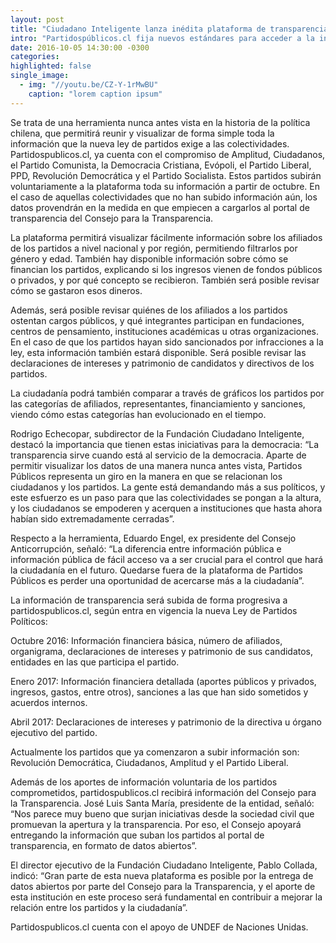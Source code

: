 ```yaml
---
layout: post
title: "Ciudadano Inteligente lanza inédita plataforma de transparencia para partidos políticos"
intro: "Partidospúblicos.cl fija nuevos estándares para acceder a la información sobre colectividades, que buscan acercar a la gente a la política. En la plataforma se podrá revisar y comparar partidos por afiliación, financiamiento, entidades en las que participan sus miembros, entre otros."
date: 2016-10-05 14:30:00 -0300
categories:
highlighted: false
single_image:
  - img: "//youtu.be/CZ-Y-1rMwBU"
    caption: "lorem caption ipsum"
---
```

Se trata de una herramienta nunca antes vista en la historia de la política chilena, que permitirá reunir y visualizar de forma simple toda la información que la nueva ley de partidos exige a las colectividades. Partidospublicos.cl, ya cuenta con el compromiso de Amplitud, Ciudadanos, el Partido Comunista, la Democracia Cristiana, Evópoli, el Partido Liberal, PPD, Revolución Democrática y el Partido Socialista. Estos partidos subirán voluntariamente a la plataforma toda su información a partir de octubre. En el caso de aquellas colectividades que no han subido información aún, los datos provendrán en la medida en que empiecen a cargarlos al portal de transparencia del Consejo para la Transparencia.

La plataforma permitirá visualizar fácilmente información sobre los afiliados de los partidos a nivel nacional y por región, permitiendo filtrarlos por género y edad. También hay disponible información sobre cómo se financian los partidos, explicando si los ingresos vienen de fondos públicos o privados, y por qué concepto se recibieron. También será posible revisar cómo se gastaron esos dineros.

Además, será posible revisar quiénes de los afiliados a los partidos ostentan cargos públicos, y qué integrantes participan en fundaciones, centros de pensamiento, instituciones académicas u otras organizaciones. En el caso de que los partidos hayan sido sancionados por infracciones a la ley, esta información también estará disponible. Será posible revisar las declaraciones de intereses y patrimonio de candidatos y directivos de los partidos.

La ciudadanía podrá también comparar a través de gráficos los partidos por las categorías de afiliados, representantes, financiamiento y sanciones, viendo cómo estas categorías han evolucionado en el tiempo.

Rodrigo Echecopar, subdirector de la Fundación Ciudadano Inteligente, destacó la importancia que tienen estas iniciativas para la democracia: “La transparencia sirve cuando está al servicio de la democracia. Aparte de permitir visualizar los datos de una manera nunca antes vista, Partidos Públicos representa un giro en la manera en que se relacionan los ciudadanos y los partidos. La gente está demandando más a sus políticos, y este esfuerzo es un paso para que las colectividades se pongan a la altura, y los ciudadanos se empoderen y acerquen a instituciones que hasta ahora habían sido extremadamente cerradas”.

Respecto a la herramienta, Eduardo Engel, ex presidente del Consejo Anticorrupción, señaló: “La diferencia entre información pública e información pública de fácil acceso va a ser crucial para el control que hará la ciudadanía en el futuro. Quedarse fuera de la plataforma de Partidos Públicos es perder una oportunidad de acercarse más a la ciudadanía”.

La información de transparencia será subida de forma progresiva a partidospublicos.cl, según entra en vigencia la nueva Ley de Partidos Políticos:

Octubre 2016: Información financiera básica, número de afiliados, organigrama, declaraciones de intereses y patrimonio de sus candidatos, entidades en las que participa el partido.

Enero 2017: Información financiera detallada (aportes públicos y privados, ingresos, gastos, entre otros), sanciones a las que han sido sometidos y acuerdos internos.

Abril 2017: Declaraciones de intereses y patrimonio de la directiva u órgano ejecutivo del partido.

Actualmente los partidos que ya comenzaron a subir información son: Revolución Democrática, Ciudadanos, Amplitud y el Partido Liberal.

Además de los aportes de información voluntaria de los partidos comprometidos, partidospublicos.cl recibirá información del Consejo para la Transparencia. José Luis Santa María, presidente de la entidad, señaló: “Nos parece muy bueno que surjan iniciativas desde la sociedad civil que promuevan la apertura y la transparencia. Por eso, el Consejo apoyará entregando la información que suban los partidos al portal de transparencia, en formato de datos abiertos”.

El director ejecutivo de la Fundación Ciudadano Inteligente, Pablo Collada, indicó: “Gran parte de esta nueva plataforma es posible por la entrega de datos abiertos por parte del Consejo para la Transparencia, y el aporte de esta institución en este proceso será fundamental en contribuir a mejorar la relación entre los partidos y la ciudadanía”.

Partidospublicos.cl cuenta con el apoyo de UNDEF de Naciones Unidas.
